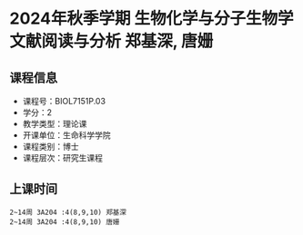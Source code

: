 # 2024年秋季学期 生物化学与分子生物学文献阅读与分析 郑基深, 唐姗






## 课程信息

- 课程号：BIOL7151P.03
- 学分：2
- 教学类型：理论课
- 开课单位：生命科学学院
- 课程类别：博士
- 课程层次：研究生课程

## 上课时间

```
2~14周 3A204 :4(8,9,10) 郑基深
2~14周 3A204 :4(8,9,10) 唐姗
```

